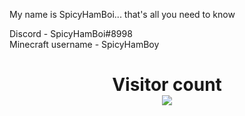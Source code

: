 My name is SpicyHamBoi... that's all you need to know


Discord - SpicyHamBoi#8998 <br />
Minecraft username - SpicyHamBoy <br />


<p> 
  <h1 align="center">Visitor count<br>
  <img src="https://profile-counter.glitch.me/SpicyHamboi/count.svg" />
    </h1>
</p>

